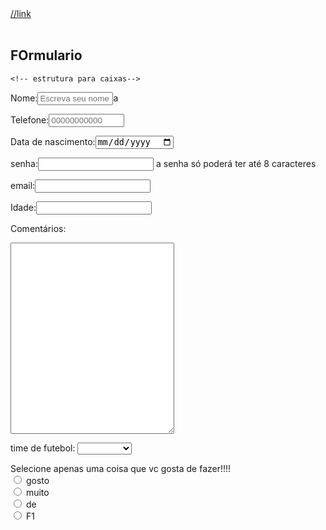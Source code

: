   <!DOCTYPE	html>
<html lang=
"pt-br">
<head>
<title>Título</title>
<meta charset="utf-8">
</head>

<body>
<a href="../" target="_blank">  //link




</a>
<br />
<br />
<h2 aling="center">FOrmulario</h2>
<form action="arquivo.sql" method="post">

    <!-- estrutura para caixas-->
<p>Nome:<input type="text" name="nome" placeholder="Escreva seu nome" size="12"/>a</p>

<p>Telefone:<input type="tel" placeholder="00000000000" maxlength="11" size="12"/></p>

<p>Data de nascimento:<input type="date"/></p>

<p>senha:<input type="password" maxlength="8" />
<smal>a senha só poderá ter até 8 caracteres</smal></p>

<p>email:<input type="email"/></p>

<p>Idade:<input type="number"/></p>

Comentários:
<textarea rows="20" cols="30"></textarea>

<!--Estrutura de seleção-->
<p> time de futebol:
    <select>
<option></option>
<option value="Atletico">Atletico</option>
<option value="seila quem">seila quem</option>
<option value="secsu">secsu</option>
    </select>
</p>

<!--Estrutura de Opções-->
<p> Selecione apenas uma coisa que vc gosta de fazer!!!!
    <br/>    
    <input type="radio" name="marola"/> gosto
    <br/>
    <input type="radio" name="marola"/> muito
    <br/>
    <input type="radio" name="marola"/> de
    <br/>
    <input type="radio" name="marola"/> F1
    
    
</p>
</form>
</body>
</html
